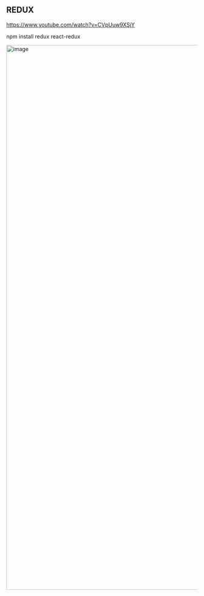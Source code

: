 ## REDUX
https://www.youtube.com/watch?v=CVpUuw9XSjY

npm install redux react-redux

<img width="1435" alt="image" src="https://user-images.githubusercontent.com/55869934/174124238-4767bf9d-f584-46ca-b83b-be4ac98cccf3.png">
